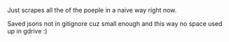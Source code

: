 Just scrapes all the of the poeple in a naive way right now.

Saved jsons not in gitignore cuz small enough and this way no space used up in gdrive :)